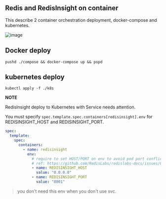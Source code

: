 ## Redis and RedisInsight on container

This describe 2 container orchestration deployment, docker-compose and kubernetes.

![image](https://user-images.githubusercontent.com/3856350/76840074-ef19d300-6879-11ea-987c-626fef43a3e9.png)

## Docker deploy

```shell
pushd ./compose && docker-compose up && popd
```

## kubernetes deploy

```shell
kubectl apply -f ./k8s
```

**NOTE**

RedisInsight deploy to Kubernetes with Service needs attention.

You must specify `spec.template.spec.containers[redisinsight].env` for REDISINSIGHT_HOST and REDISINSIGHT_PORT.

```yaml
spec:
  template:
    spec:
      containers:
        - name: redisinsight
          env:
            # require to set HOST/PORT on env to avoid pod port conflict when using svc.
            # ref: https://github.com/RedisLabs/redislabs-docs/issues/676
            - name: REDISINSIGHT_HOST
              value: "0.0.0.0"
            - name: REDISINSIGHT_PORT
              value: "8001"
```

> you don't need this env when you don't use svc.
